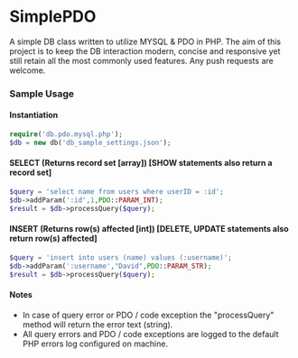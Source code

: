# SimplePDO

A simple DB class written to utilize MYSQL &amp; PDO in PHP. The aim of this project is to keep the DB interaction modern, concise and responsive yet still retain all the most commonly used features. Any push requests are welcome.

### Sample Usage

#### Instantiation 

```php
require('db.pdo.mysql.php');
$db = new db('db_sample_settings.json');
```
#### SELECT (Returns record set [array]) [SHOW statements also return a record set]

```php
$query = 'select name from users where userID = :id';
$db->addParam(':id',1,PDO::PARAM_INT);
$result = $db->processQuery($query);
```
#### INSERT (Returns row(s) affected [int]) [DELETE, UPDATE statements also return row(s) affected]

```php
$query = 'insert into users (name) values (:username)';
$db->addParam(':username',"David",PDO::PARAM_STR);
$result = $db->processQuery($query);
```

#### Notes

- In case of query error or PDO / code exception the "processQuery" method will return the error text (string).
- All query errors and PDO / code exceptions are logged to the default PHP errors log configured on machine. 